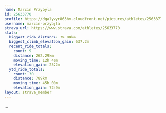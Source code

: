 ```yaml
---
name: Marcin Przybyla
id: 25633770
profile: https://dgalywyr863hv.cloudfront.net/pictures/athletes/25633770/12947173/2/large.jpg
username: marcin-przybyla
strava_url: https://www.strava.com/athletes/25633770
stats:
  biggest_ride_distance: 79.09km
  biggest_climb_elevation_gain: 637.2m
  recent_ride_totals:
    count: 9
    distance: 262.29km
    moving_time: 12h 40m
    elevation_gain: 2522m
  ytd_ride_totals:
    count: 30
    distance: 789km
    moving_time: 45h 09m
    elevation_gain: 7249m
layout: strava_member
--- 
```

...
